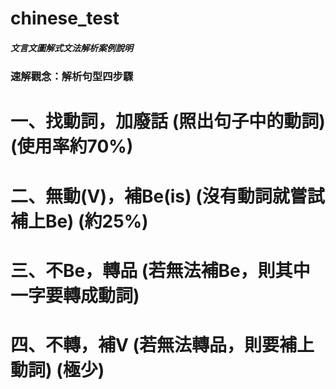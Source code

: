 # chinese_test  
##### 文言文圖解式文法解析案例說明  
### 速解觀念：解析句型四步驟  

# 一、找動詞，加廢話       (照出句子中的動詞) (使用率約70%)
# 二、無動(V)，補Be(is)   (沒有動詞就嘗試補上Be) (約25%)
# 三、不Be，轉品           (若無法補Be，則其中一字要轉成動詞)
# 四、不轉，補V          (若無法轉品，則要補上動詞) (極少)

